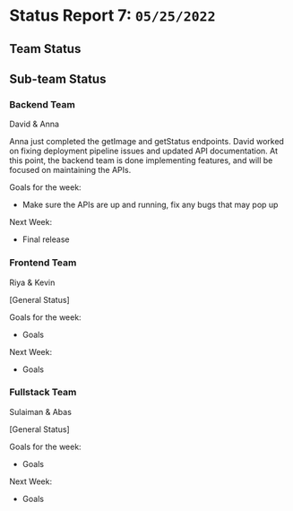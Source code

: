 # Status Report 7: `05/25/2022`

## Team Status

## Sub-team Status

### Backend Team
David & Anna

Anna just completed the getImage and getStatus endpoints. David worked on fixing deployment pipeline issues and updated API documentation. At this point, the backend team is done implementing features, and will be focused on maintaining the APIs.

Goals for the week:
- Make sure the APIs are up and running, fix any bugs that may pop up

Next Week:
- Final release

### Frontend Team
Riya & Kevin

[General Status]

Goals for the week:
- Goals

Next Week:
- Goals

### Fullstack Team
Sulaiman & Abas

[General Status]

Goals for the week:
- Goals

Next Week:
- Goals
